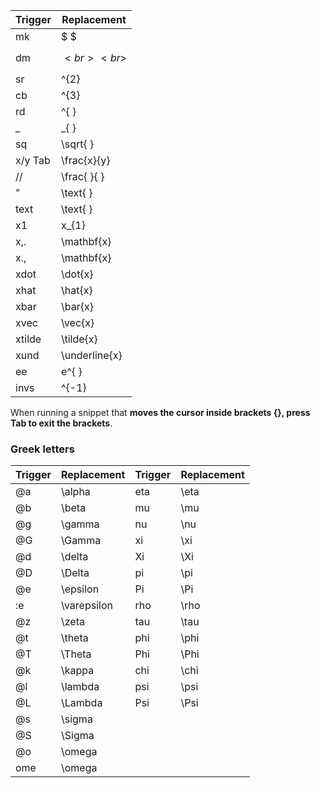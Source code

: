 | Trigger | Replacement      |
| ------- | ---------------- |
| mk      | $ $              |
| dm      | $$  <br>  <br>$$ |
| sr      | ^{2}             |
| cb      | ^{3}             |
| rd      | ^{ }             |
| _       | _{ }             |
| sq      | \sqrt{ }         |
| x/y Tab | \frac{x}{y}      |
| //      | \frac{ }{ }      |
| "       | \text{ }         |
| text    | \text{ }         |
| x1      | x_{1}            |
| x,.     | \mathbf{x}       |
| x.,     | \mathbf{x}       |
| xdot    | \dot{x}          |
| xhat    | \hat{x}          |
| xbar    | \bar{x}          |
| xvec    | \vec{x}          |
| xtilde  | \tilde{x}        |
| xund    | \underline{x}    |
| ee      | e^{ }            |
| invs    | ^{-1}            |

When running a snippet that **moves the cursor inside brackets {}, press Tab to exit the brackets**.

### Greek letters

|Trigger|Replacement|Trigger|Replacement|
|---|---|---|---|
|@a|\alpha|eta|\eta|
|@b|\beta|mu|\mu|
|@g|\gamma|nu|\nu|
|@G|\Gamma|xi|\xi|
|@d|\delta|Xi|\Xi|
|@D|\Delta|pi|\pi|
|@e|\epsilon|Pi|\Pi|
|:e|\varepsilon|rho|\rho|
|@z|\zeta|tau|\tau|
|@t|\theta|phi|\phi|
|@T|\Theta|Phi|\Phi|
|@k|\kappa|chi|\chi|
|@l|\lambda|psi|\psi|
|@L|\Lambda|Psi|\Psi|
|@s|\sigma|||
|@S|\Sigma|||
|@o|\omega|||
|ome|\omega|||